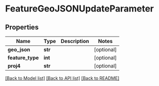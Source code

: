 # FeatureGeoJSONUpdateParameter

## Properties
Name | Type | Description | Notes
------------ | ------------- | ------------- | -------------
**geo_json** | **str** |  | [optional] 
**feature_type** | **int** |  | [optional] 
**proj4** | **str** |  | [optional] 

[[Back to Model list]](../README.md#documentation-for-models) [[Back to API list]](../README.md#documentation-for-api-endpoints) [[Back to README]](../README.md)


